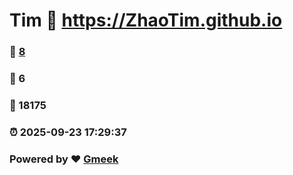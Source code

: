 # Tim :link: https://ZhaoTim.github.io 
### :page_facing_up: [8](https://ZhaoTim.github.io/tag.html) 
### :speech_balloon: 6 
### :hibiscus: 18175 
### :alarm_clock: 2025-09-23 17:29:37 
### Powered by :heart: [Gmeek](https://github.com/Meekdai/Gmeek)
